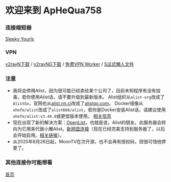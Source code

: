 # 欢迎来到 ApHeQua758
### 连接缩短器
[Sleeky Yourls](https://sy.qtdt.dpdns.org/)
### VPN
[v2rayN下载](https://github.com/2dust/v2rayN/releases/download/7.12.5/v2rayN-windows-64-desktop.zip) / [v2rayNG下载](https://github.com/2dust/v2rayNG/releases/download/1.10.4/v2rayNG_1.10.4_arm64-v8a.apk) / [免费VPN Worker](https://hqvpn.dpdns.org/cloudvpnpass) / [S瓜式懒人文件](https://syourls.hsha1312.dpdns.org/gr1xn1)
### 注意
- 我将会停用Alist，因为很可能已经卖给某个公司了，目前未知程序有没有投毒，若你使用Alist话，请不要升级到最新版本。
Alist组织从``alist-org``改成了``AlistGo``，官网也从[alist.nn.ci](https://alist.nn.ci)改成了[alistgo.com](https://alistgo.com)。
Docker镜像从``xhofe/alist``改成了``alist666/alist``，若你是Docker安装Alist话，请建议使用``xhofe/alist:v3.44.0``或更低版本使用。
[相关信息](https://www.freedidi.com/19598.html)
- 现在出现了新的解决方案：[OpenList](https://docs.oplist.org)，也就是说，Alist的朋友。此服务器会转向为它用来代替小雅Alist。[新网盘连接](https://opls.haoqi75.qzz.io)（现在已经完美支持到服务器了，以后会开始启用。[相关链接](https://question.run.claw.cloud/questions/10010000000001316)）。
- 从2025年8月26日起，MoonTV在次开源，也不会再有授权码，但很可惜他停更了。

### 其他连接你可能想看
[首页](https://p.haoqi75.qzz.io)